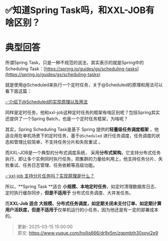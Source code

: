 # ✅知道Spring Task吗，和XXL-JOB有啥区别？

# 典型回答


所谓Spring Task，只是一种不规范的说法，其实表示的就是Spring中的Scheduling Task：[https://spring.io/guides/gs/scheduling-tasks](https://spring.io/guides/gs/scheduling-tasks)



就是使用@Scheduled来执行一个定时任务，关于@Scheduled的原理和用法可以看下面这篇：



[✅介绍下@Scheduled的实现原理以及用法](https://www.yuque.com/hollis666/dr9x5m/fvisrutmltymyng2)



同样是定时任务，他和xxl-job这种定时任务的框架有啥区别呢？包括Spring其实还提供了一个Spring Batch，也是一个定时任务框架，为啥呢？



其实，Spring Scheduling Task是基于 Spring 提供的**轻量级任务调度框架** ，他适合用在单机场景下的定时任务，基于`@Scheduled` 进行任务调度，任务调度的状态和管理比较简单，不支持任务分片和失败重试 。



而XXL-JOB是一个典型的分布式调度系统， 采用**分布式架构**，它支持分布式任务执行，即让多个实例同时执行任务，把集群的力量给利用上，他支持任务分片、失败重试、任务日志管理、任务依赖等高级功能。  



[✅xxl-job 支持分片任务吗？实现原理是什么？](https://www.yuque.com/hollis666/dr9x5m/vnzzza8v69078qc1)



所以，**Spring Task **适合 **小规模、本地定时任务**，如定时清理数据库日志、定时执行缓存同步，**但是不适用于** 分布式任务调度、大并发任务。



而**XXL-Job **适合 **大规模、分布式任务调度**，如定期关闭未支付订单、如定期计算用户活跃度，但是**不适用于**仅单机运行的小任务，因为他还是有一定的部署成本的。





> 更新: 2025-03-15 15:00:00  
> 原文: <https://www.yuque.com/hollis666/dr9x5m/zgpmbth30xpyi2e9>